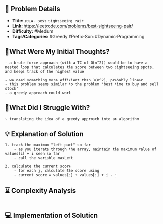 ## 📝 Problem Details

- **Title:** `1014. Best Sightseeing Pair`
- **Link:** https://leetcode.com/problems/best-sightseeing-pair/
- **Difficulty:** #Medium 
- **Tags/Categories:** #Greedy #Prefix-Sum #Dynamic-Programming 

## 💭What Were My Initial Thoughts?

```
- a brute force approach (with a TC of O(n^2)) would be to have a nested loop that calculates the score between two sightseeing spots, and keeps track of the highest value

- we need something more efficient than O(n^2), probably linear
- this problem seems similar to the problem 'best time to buy and sell stock'
- a greedy approach could work
```

## 🤔What Did I Struggle With?

```
~ translating the idea of a greedy approach into an algorithm 
```

## 💡 Explanation of Solution

```
1. track the maximum "left part" so far
	- as you iterate through the array, maintain the maximum value of values[i] + i seen so far
	- call the variable maxLeft

2. calculate the current score
	- for each j, calculate the score using 
	- current_score = values[i] + values[j] + i - j
```

## ⌛ Complexity Analysis

```

```

## 💻 Implementation of Solution

```cpp

```